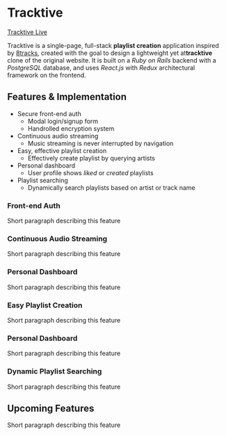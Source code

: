 # Tracktive

[Tracktive Live](http://link.com)

Tracktive is a single-page, full-stack **playlist creation** application inspired by [8tracks](http://8tracks.com/), created with the goal to design a lightweight yet at**tracktive** clone of the original website. It is built on a *Ruby on Rails* backend with a *PostgreSQL* database, and uses *React.js* with *Redux* architectural framework on the frontend.

## Features & Implementation
* Secure front-end auth
	* Modal login/signup form 
	* Handrolled encryption system
* Continuous audio streaming
	* Music streaming is never interrupted by navigation
* Easy, effective playlist creation
	* Effectively create playlist by querying artists 
* Personal dashboard
	* User profile shows *liked* or *created* playlists
* Playlist searching
	* Dynamically search playlists based on artist or track name 


### Front-end Auth
Short paragraph describing this feature

### Continuous Audio Streaming
Short paragraph describing this feature

### Personal Dashboard
Short paragraph describing this feature

### Easy Playlist Creation
Short paragraph describing this feature

### Personal Dashboard
Short paragraph describing this feature

### Dynamic Playlist Searching
Short paragraph describing this feature

## Upcoming Features 
Short paragraph describing this feature
